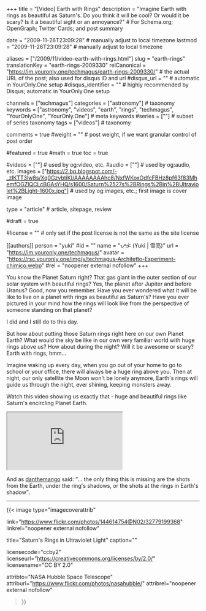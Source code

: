 +++
title = "[Video] Earth with Rings"
description = "Imagine Earth with rings as beautiful as Saturn's. Do you think it will be cool? Or would it be scary? Is it a beautiful sight or an annoyance?"                                                    # For Schema.org; OpenGraph; Twitter Cards; and post summary

date = "2009-11-26T23:09:28"                                        # manually adjust to local timezone
lastmod = "2009-11-26T23:09:28"                                        # manually adjust to local timezone

aliases = ["/2009/11/video-earth-with-rings.html"]
slug = "earth-rings"
translationKey = "earth-rings-2009330"
relCanonical = "https://im.youronly.one/techmagus/earth-rings-2009330/"                                                   # the actual URL of the post; also used for disqus ID and url
#disqus_url = ""                                                    # automatic in YourOnly.One setup
#disqus_identifier = ""                                             # highly recommended by Disqus; automatic in YourOnly.One setup

channels = ["techmagus"]
categories = ["astronomy"]                                                   # taxonomy
keywords = ["astronomy", "videos", "earth", "rings", "techmagus", "YourOnlyOne", "YourOnly.One"]                                                     # meta keywords
#series = [""]                                                       # subset of series taxonomy
tags = ["videos"]                                                         # taxonomy

comments = true
#weight = ""                                                        # post weight, if we want granular control of post order

#featured = true
#math = true
toc = true

#videos = [""]                                                       # used by og:video, etc.
#audio = [""]                                                        # used by og:audio, etc.
images = ["https://2.bp.blogspot.com/-_zlKTT3lw8s/Xq0GzvbtiKI/AAAAAAAAhc8/NxfWKoxOdfcFBHz8pf63f83MhemfOGZlQCLcBGAsYHQ/s1600/Saturn%2527s%2BRings%2Bin%2BUltraviolet%2BLight-1600x.jpg"]                                                       # used by og:images, etc.; first image is cover image

type = "article"                                                           # article, sitepage, review

#draft = true

#license = ""                                                       # only set if the post license is not the same as the site license

[[authors]]
  person = "yuki"
  #id = ""
  name = "ᜌᜓᜃᜒ (Yuki | 雪亮)"
  url = "https://im.youronly.one/techmagus/"
  avatar = "https://rsc.youronly.one/img/y/techmagus-Architetto-Esperiment-chimico.webp"
  #rel = "noopener external nofollow"
+++

You know the Planet Saturn right?  That gas giant in the outer section of our solar system with beautiful rings?  Yes, the planet after Jupiter and before Uranus?  Good, now you remember.  Have you ever wondered what it will be like to live on a planet with rings as beautiful as Saturn's?  Have you ever pictured in your mind how the rings will look like from the perspective of someone standing on that planet?

I did and I still do to this day.

But how about putting those Saturn rings right here on our own Planet Earth?  What would the sky be like in our own very familiar world with huge rings above us?  How about during the night?  Will it be awesome or scary?  Earth with rings, hmm…

<!--more-->

Imagine waking up every day, when you go out of your home to go to school or your office, there will always be a huge ring above you.  Then at night, our only satellite the Moon won't be lonely anymore, Earth's rings will guide us through the night, ever shining, keeping monsters away.

Watch this video showing us exactly that - huge and beautiful rings like Saturn's encircling Planet Earth.

<div class="responsive_embedframe"><iframe src="https://www.youtube-nocookie.com/embed/hoz5Q2rGQtQ" sandbox="allow-same-origin allow-scripts" allow="accelerometer; encrypted-media; gyroscope; picture-in-picture" allowfullscreen="allowfullscreen"></iframe></div>

And as <a href="//www.youtube.com/user/danthemango" target="_blank" rel="noopener">danthemango</a> said: <q>… the only thing this is missing are the shots from the Earth, under the ring's shadows, or the shots at the rings in Earth's shadow</q>.

-------

{{< image
  type="imagecoverattrib"

  link="https://www.flickr.com/photos/144614754@N02/32779199368"
  linkrel="noopener external nofollow"

  title="Saturn's Rings in Ultraviolet Light"
  caption=""

  licensecode="ccby2"
  licenseurl="https://creativecommons.org/licenses/by/2.0/"
  licensename="CC BY 2.0"

  attribto="NASA Hubble Space Telescope"
  attriburl="https://www.flickr.com/photos/nasahubble/"
  attribrel="noopener external nofollow"
>}}
